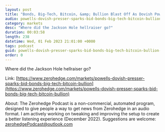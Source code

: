 ```yaml
---
layout: post
title: "Bonds, Big-Tech, Bitcoin, &amp; Bullion Blast Off As Dovish Powell Pussys Out"
audio: powells-dovish-presser-sparks-bid-bonds-big-tech-bitcoin-bullion-0
category: markets
desc: "Where did the Jackson Hole hellraiser go?"
duration: 00:03:58
length: 238
datetime: Wed, 01 Feb 2023 21:01:00 +0000
tags: podcast
guid: powells-dovish-presser-sparks-bid-bonds-big-tech-bitcoin-bullion-0
order: 0
---
```

Where did the Jackson Hole hellraiser go?

Link: [https://www.zerohedge.com/markets/powells-dovish-presser-sparks-bid-bonds-big-tech-bitcoin-bullion](https://www.zerohedge.com/markets/powells-dovish-presser-sparks-bid-bonds-big-tech-bitcoin-bullion)

About: The Zerohedge Podcast is a non-commercial, automated program, designed to give people a way to get news from Zerohedge in an audio format.  I am actively working on tweaking and improving the setup to create a better listening experience (December 2022).  Suggestions are welcome: [zerohedgePodcast@outlook.com](mailto:zerohedgePodcast@outlook.com)